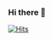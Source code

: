 ### Hi there 👋
[![Hits](https://hits.seeyoufarm.com/api/count/incr/badge.svg?url=https%3A%2F%2Fgithub.com%2Fdbckdgjs369&count_bg=%2379C83D&title_bg=%23555555&icon=&icon_color=%23E7E7E7&title=hits&edge_flat=false)](https://hits.seeyoufarm.com)
<!--
**dbckdgjs369/dbckdgjs369** is a ✨ _special_ ✨ repository because its `README.md` (this file) appears on your GitHub profile.

Here are some ideas to get you started:
🦋 Blog : https://dbckdgjs369.github.io/dates/
📫 How to reach me: dbckdgjs1130@naver.com
🌱 I’m currently learning: JavaScript, React
- 🔭 I’m currently working on ...

- 👯 I’m looking to collaborate on ...
- 🤔 I’m looking for help with ...

- 💬 Ask me about ...

- 😄 Pronouns: ...
- ⚡ Fun fact: ...
-->

